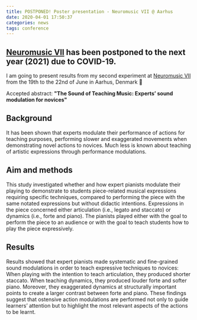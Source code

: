 ```yaml
---
title: POSTPONED! Poster presentation - Neuromusic VII @ Aarhus
date: 2020-04-01 17:50:37
categories: news
tags: conference
---
```

## [Neuromusic VII](https://www.fondazione-mariani.org/en/neuromusic7) has been postponed to the next year (2021) due to COVID-19.

I am going to present results from my second experiment at [Neuromusic VII](https://www.fondazione-mariani.org/en/neuromusic7) from the 19th to the 22nd of June in Aarhus, Denmark 🌵

Accepted abstract: **"The Sound of Teaching Music: Experts’ sound modulation for novices"**

## Background
It has been shown that experts modulate their performance of actions for teaching purposes, performing slower and exaggerated movements when demonstrating novel actions to novices. Much less is known about teaching of artistic expressions through performance modulations.

## Aim and methods
This study investigated whether and how expert pianists modulate their playing to demonstrate to students piece-related musical expressions requiring specific techniques, compared to performing the piece with the same notated expressions but without didactic intentions. Expressions in the piece concerned either articulation (i.e., legato and staccato) or dynamics (i.e., forte and piano). The pianists played either with the goal to perform the piece to an audience or with the goal to teach students how to play the piece expressively.

## Results
Results showed that expert pianists made systematic and fine-grained sound modulations in order to teach expressive techniques to novices: When playing with the intention to teach articulation, they produced shorter staccato. When teaching dynamics, they produced louder forte and softer piano. Moreover, they exaggerated dynamics at structurally important points to create a larger contrast between forte and piano. These findings suggest that ostensive action modulations are performed not only to guide learners’ attention but to highlight the most relevant aspects of the actions to be learnt.